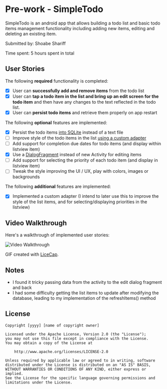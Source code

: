 # Pre-work - SimpleTodo

SimpleTodo is an android app that allows building a todo list and basic todo items management functionality including adding new items, editing and deleting an existing item.

Submitted by: Shoabe Shariff

Time spent: 5 hours spent in total

## User Stories

The following **required** functionality is completed:

* [X] User can **successfully add and remove items** from the todo list
* [X] User can **tap a todo item in the list and bring up an edit screen for the todo item** and then have any changes to the text reflected in the todo list.
* [X] User can **persist todo items** and retrieve them properly on app restart

The following **optional** features are implemented:

* [X] Persist the todo items [into SQLite](http://guides.codepath.com/android/Persisting-Data-to-the-Device#sqlite) instead of a text file
* [ ] Improve style of the todo items in the list [using a custom adapter](http://guides.codepath.com/android/Using-an-ArrayAdapter-with-ListView)
* [ ] Add support for completion due dates for todo items (and display within listview item)
* [X] Use a [DialogFragment](http://guides.codepath.com/android/Using-DialogFragment) instead of new Activity for editing items
* [ ] Add support for selecting the priority of each todo item (and display in listview item)
* [ ] Tweak the style improving the UI / UX, play with colors, images or backgrounds

The following **additional** features are implemented:

* [X] Implemented a custom adapter (I intend to later use this to improve the style of the list items, and for selecting/displaying priorities in the listview)

## Video Walkthrough 

Here's a walkthrough of implemented user stories:

<img src='http://i.imgur.com/TpyFgZW.gif' title='Simple ToDo Demo' width='' alt='Video Walkthrough' />

GIF created with [LiceCap](http://www.cockos.com/licecap/).

## Notes

* I found it tricky passing data from the activity to the edit dialog fragment and back
* I had some difficulty getting the list items to update after modifying the database, leading to my implementation of the refreshItems() method

## License

    Copyright [yyyy] [name of copyright owner]

    Licensed under the Apache License, Version 2.0 (the "License");
    you may not use this file except in compliance with the License.
    You may obtain a copy of the License at

        http://www.apache.org/licenses/LICENSE-2.0

    Unless required by applicable law or agreed to in writing, software
    distributed under the License is distributed on an "AS IS" BASIS,
    WITHOUT WARRANTIES OR CONDITIONS OF ANY KIND, either express or implied.
    See the License for the specific language governing permissions and
    limitations under the License.
